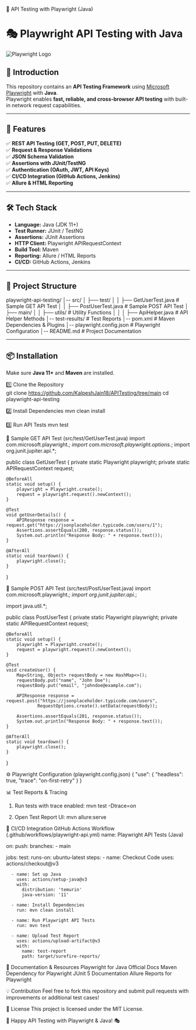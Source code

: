 📜 API Testing with Playwright (Java)

# 🎭 Playwright API Testing with Java  

![Playwright Logo](https://playwright.dev/img/playwright-logo.svg)  

## 📖 Introduction  
This repository contains an **API Testing Framework** using [Microsoft Playwright](https://playwright.dev/java/) with **Java**.  
Playwright enables **fast, reliable, and cross-browser API testing** with built-in network request capabilities.  

---

## 🚀 Features  
✅ **REST API Testing (GET, POST, PUT, DELETE)**  
✅ **Request & Response Validations**  
✅ **JSON Schema Validation**  
✅ **Assertions with JUnit/TestNG**  
✅ **Authentication (OAuth, JWT, API Keys)**  
✅ **CI/CD Integration (GitHub Actions, Jenkins)**  
✅ **Allure & HTML Reporting**  

---

## 🛠️ Tech Stack  
- **Language:** Java (JDK 11+)  
- **Test Runner:** JUnit / TestNG  
- **Assertions:** JUnit Assertions  
- **HTTP Client:** Playwright APIRequestContext  
- **Build Tool:** Maven  
- **Reporting:** Allure / HTML Reports  
- **CI/CD:** GitHub Actions, Jenkins  

---

## 📂 Project Structure  
playwright-api-testing/ │-- src/ │ ├── test/ │ │ ├── GetUserTest.java # Sample GET API Test │ │ ├── PostUserTest.java # Sample POST API Test │ ├── main/ │ │ ├── utils/ # Utility Functions │ │ │ ├── ApiHelper.java # API Helper Methods │-- test-results/ # Test Reports │-- pom.xml # Maven Dependencies & Plugins │-- playwright.config.json # Playwright Configuration │-- README.md # Project Documentation


---

## 📦 Installation  
Make sure **Java 11+** and **Maven** are installed.  

1️⃣ Clone the Repository  
git clone https://github.com/KalpeshJain18/APITesting/tree/main
cd playwright-api-testing

2️⃣ Install Dependencies
mvn clean install

3️⃣ Run API Tests
mvn test

📝 Sample GET API Test (src/test/GetUserTest.java)
import com.microsoft.playwright.*;
import com.microsoft.playwright.options.*;
import org.junit.jupiter.api.*;

public class GetUserTest {
    private static Playwright playwright;
    private static APIRequestContext request;

    @BeforeAll
    static void setup() {
        playwright = Playwright.create();
        request = playwright.request().newContext();
    }

    @Test
    void getUserDetails() {
        APIResponse response = request.get("https://jsonplaceholder.typicode.com/users/1");
        Assertions.assertEquals(200, response.status());
        System.out.println("Response Body: " + response.text());
    }

    @AfterAll
    static void teardown() {
        playwright.close();
    }
}

📝 Sample POST API Test (src/test/PostUserTest.java)
import com.microsoft.playwright.*;
import org.junit.jupiter.api.*;

import java.util.*;

public class PostUserTest {
    private static Playwright playwright;
    private static APIRequestContext request;

    @BeforeAll
    static void setup() {
        playwright = Playwright.create();
        request = playwright.request().newContext();
    }

    @Test
    void createUser() {
        Map<String, Object> requestBody = new HashMap<>();
        requestBody.put("name", "John Doe");
        requestBody.put("email", "johndoe@example.com");

        APIResponse response = request.post("https://jsonplaceholder.typicode.com/users",
                RequestOptions.create().setData(requestBody));

        Assertions.assertEquals(201, response.status());
        System.out.println("Response Body: " + response.text());
    }

    @AfterAll
    static void teardown() {
        playwright.close();
    }
}

⚙️ Playwright Configuration (playwright.config.json)
{
  "use": {
    "headless": true,
    "trace": "on-first-retry"
  }
}

📊 Test Reports & Tracing
1. Run tests with trace enabled:
mvn test -Dtrace=on

2. Open Test Report UI:
mvn allure:serve

🤖 CI/CD Integration
GitHub Actions Workflow (.github/workflows/playwright-api.yml)
name: Playwright API Tests (Java)

on:
  push:
    branches:
      - main

jobs:
  test:
    runs-on: ubuntu-latest
    steps:
      - name: Checkout Code
        uses: actions/checkout@v3

      - name: Set up Java
        uses: actions/setup-java@v3
        with:
          distribution: 'temurin'
          java-version: '11'

      - name: Install Dependencies
        run: mvn clean install

      - name: Run Playwright API Tests
        run: mvn test

      - name: Upload Test Report
        uses: actions/upload-artifact@v3
        with:
          name: test-report
          path: target/surefire-reports/

📖 Documentation & Resources
Playwright for Java Official Docs
Maven Dependency for Playwright
JUnit 5 Documentation
Allure Reports for Playwright

💡 Contribution
Feel free to fork this repository and submit pull requests with improvements or additional test cases!

📜 License
This project is licensed under the MIT License.

🚀 Happy API Testing with Playwright & Java! 🎭
